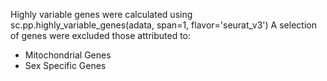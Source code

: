 Highly variable genes were calculated using sc.pp.highly_variable_genes(adata, span=1, flavor='seurat_v3')
A selection of genes were excluded those attributed to:
- Mitochondrial Genes
- Sex Specific Genes